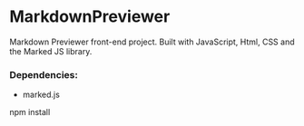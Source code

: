 # MarkdownPreviewer
Markdown Previewer front-end project. 
Built with JavaScript, Html, CSS and the Marked JS library. 

### Dependencies:
- marked.js

npm install